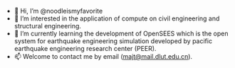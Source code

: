 - 👋 Hi, I’m @noodleismyfavorite
- 👀 I’m interested in the application of compute on civil engineering and structural engineering.
- 🌱 I’m currently learning the development of OpenSEES which is the open system for earthquake engineering simulation developed by pacific earthquake engineering research center (PEER).
- 📫 Welcome to contact me by email (majt@mail.dlut.edu.cn).

<!---
noodleismyfavorite/noodleismyfavorite is a ✨ special ✨ repository because its `README.md` (this file) appears on your GitHub profile.
You can click the Preview link to take a look at your changes.
--->
